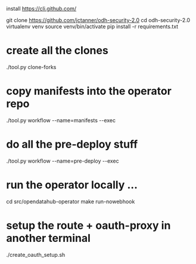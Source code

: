 install https://cli.github.com/

git clone https://github.com/jctanner/odh-security-2.0
cd odh-security-2.0
virtualenv venv
source venv/bin/activate
pip install -r requirements.txt

# create all the clones
./tool.py clone-forks

# copy manifests into the operator repo
./tool.py workflow --name=manifests --exec

# do all the pre-deploy stuff
./tool.py workflow --name=pre-deploy --exec

# run the operator locally ...
cd src/opendatahub-operator
make run-nowebhook

# setup the route + oauth-proxy in another terminal
./create_oauth_setup.sh
